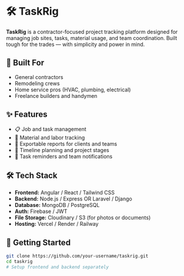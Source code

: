 # 🛠 TaskRig

**TaskRig** is a contractor-focused project tracking platform designed for managing job sites, tasks, material usage, and team coordination. Built tough for the trades — with simplicity and power in mind.

## 🚧 Built For

- General contractors
- Remodeling crews
- Home service pros (HVAC, plumbing, electrical)
- Freelance builders and handymen

## ✨ Features

- 📋 Job and task management
- 🧱 Material and labor tracking
- 🧾 Exportable reports for clients and teams
- 📆 Timeline planning and project stages
- 🔔 Task reminders and team notifications

## 🛠 Tech Stack

- **Frontend:** Angular / React / Tailwind CSS
- **Backend:** Node.js / Express OR Laravel / Django
- **Database:** MongoDB / PostgreSQL
- **Auth:** Firebase / JWT
- **File Storage:** Cloudinary / S3 (for photos or documents)
- **Hosting:** Vercel / Render / Railway

## 🚀 Getting Started

```bash
git clone https://github.com/your-username/taskrig.git
cd taskrig
# Setup frontend and backend separately
